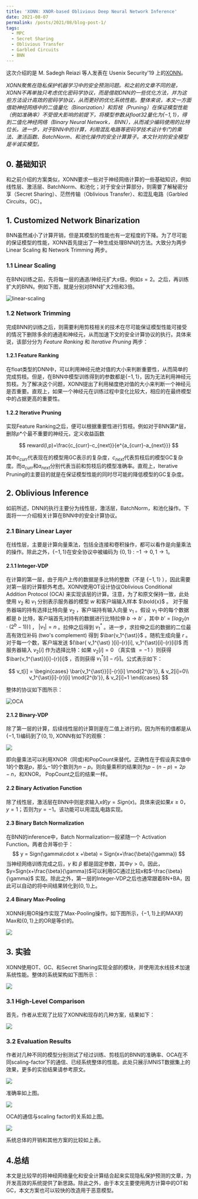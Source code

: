 ```yaml
---
title: 'XONN: XNOR-based Oblivious Deep Neural Network Inference'
date: 2021-08-07
permalink: /posts/2021/08/blog-post-1/
tags:
  - MPC
  - Secret Sharing
  - Oblivious Transfer
  - Garbled Circuits
  - BNN
---
```


这次介绍的是 M. Sadegh Reiazi 等人发表在 Usenix Security'19 上的[XONN](https://arxiv.org/abs/1902.07342)。

*XONN聚焦在隐私保护机器学习中的安全预测问题。和之前的文章不同的是，XONN不再单独只考虑优化密码学协议，而是借助DNN的一些优化方法，并为这些方法设计高效的密码学协议，从而更好的优化系统性能。整体来说，本文一方面借助神经网络中的二值量化（Binarization）和剪枝（Pruning）在保证模型性能（例如准确率）不受很大影响的前提下，将模型参数从float32量化为$\{-1,1\}$​​，得到二值化神经网络（Binary Neural Network， BNN），从而减少编码使用的比特位长。进一步，对于BNN中的计算，利用混乱电路等密码学技术设计专门的乘法、激活函数、BatchNorm、和池化操作的安全计算算子。本文针对的安全模型是半诚实模型。*

## 0. 基础知识

和之前介绍的方案类似，XONN要求一些对于神经网络计算的一些基础知识，例如线性层、激活层、BatchNorm、和池化；对于安全计算部分，则需要了解秘密分享（Secret Sharing）、茫然传输（Oblivious Transfer）、和混乱电路（Garbled Circuits，GC）。

## 1. Customized Network Binarization

BNN虽然减小了计算开销，但是其模型的性能也有一定程度的下降。为了尽可能的保证模型的性能，XONN首先提出了一种生成处理BNN的方法。大致分为两步Linear Scaling 和 Network Trimming 两步。

### 1.1 Linear Scaling

在BNN训练之前，先将每一层的通道/神经元扩大$s$​倍，例如$s=2$​​。之后，再训练扩大的BNN。例如下图，就是分别对BNN扩大2倍和3倍。

![linear-scaling](/images/XONNFig/linear-scaling.png)

### 1.2 Network Trimming

完成BNN的训练之后，则需要利用剪枝相关的技术在尽可能保证模型性能可接受的情况下删除多余的通道和神经元，从而加速下文的安全计算协议的执行。具体来说，该部分分为 *Feature Ranking* 和 *Iterative Pruning* 两步：

#### 1.2.1 Feature Ranking

在float类型的DNN中，可以利用神经元绝对值的大小来判断重要性，从而简单的完成剪枝。但是，在BNN中模型训练得到的参数都是$\{-1,1\}$，因为无法利用神经元剪枝。为了解决这个问题，XONN提出了利用梯度绝对值的大小来判断一个神经元是否重要。直观上，如果一个神经元在训练过程中变化比较大，相应的在最终模型中的占据更高的重要性。

#### 1.2.2 Iterative Pruning

实现Feature Ranking之后，便可以根据重要性进行剪枝。例如对于BNN第$l*$​​层，删除$p*$个最不重要的神经元，定义收益函数

$$
reward(l,p)=\frac{c_{curr}-c_{next}}{e^{a_{curr}-a_{next}}}
$$

其中$c_{curr}$​代表现在的模型用GC表示的复杂度，$c_{next}$​​代表剪枝后的模型GC复杂度。而$a_{curr}$和$a_{next}$​ 分别代表当前和剪枝后的模型准确率。直观上，Iterative Pruning的主要目的就是在保证模型性能的同时尽可能的降低模型的GC复杂度。

## 2. Oblivious Inference

如前所述，DNN的执行主要分为线性层，激活层，BatchNorm，和池化操作。下面将一一介绍相关计算在BNN中的安全计算协议。

### 2.1 Binary Linear  Layer

在线性层，主要是计算向量乘法，包括全连接和卷积操作，都可以看作是向量乘法的操作。除此之外，$\{-1,1\}$在安全协议中被编码为 $\{0,1\}$ : $-1 \rightarrow 0, 1 \rightarrow 1$。

#### 2.1.1 Integer-VDP

在计算的第一层，由于用户上传的数据是多比特的整数（不是 $\{-1,1\}$ ），因此需要对第一层的计算额外考虑。XONN使用OT设计协议Oblivious Conditional Addition Protocol (OCA) 来实现该层的计算。注意，为了和原文保持一致，此处使用 ${v}_2$ 和 ${v}_1$ 分别表示服务器的模型 ${w}$ 和客户端输入样本 $\bold{x}$ 。
对于服务器端的持有选择比特向量 ${v}_2$ ，客户端持有输入向量 $v_1$ 。假设 ${v}_1$ 中的每个数据都是 $b$ 比特，客户端首先对持有的数据进行比特拉伸 $b\rightarrow b'$ ，其中 $b'=\lceil log_2(n\cdot (2^b -1))\rceil$ ， $|v_1|=n$ 。拉伸之后得到 $v_1^{\ast}$ 。进一步，求拉伸之后的数据的二位最高有效位补码 (two's complement) 得到 $\bar{v_1^{\ast}}$ 。随机生成向量 ${r}$ 。对于每一个数，客户端发送 $(\bar{ v_1^{\ast} }[i]-{r}[i], v_1^{\ast}[i]-{r}[i])$ 而服务器输入 $v_2[i]$ 作为选择比特：如果 $v_2[i]=0$ （真实值 $=-1$ ）则获得 $\bar{v_1^{\ast}}[i]-{r}[i]$ ，否则获得 $v_1^{\ast}[i]-{r}[i]$ ​​。公式表示如下：

$$
v_t[i] = \begin{cases}
\bar{v_1^{\ast}}[i]-{r}[i] \mod{2^{b'}}, & v_2[i]=0\\
v_1^{\ast}[i]-{r}[i] \mod{2^{b'}}, & v_2[i]=1
\end{cases}
$$

整体的协议如下图所示：

![OCA](/images/XONNFig/OCA.jpg)

#### 2.1.2 Binary-VDP

除了第一层的计算，后续线性层的计算则是在二值上进行的。因为所有的值都是从$\{-1,1\}$​编码到了$\{0,1\}$​​​​, XONN有如下的观察：

![](/images/XONNFig/Binary-VDP.jpg)

即向量乘法可以利用XNOR（同或)和PopCount来替代。正确性在于假设真实值中$1$​的个数是$p$​，那么$-1$​的个数则为$n-p$​。则向量乘积的结果则为$p-(n-p)=2p-n$​，和XNOR， PopCount之后的结果一样。

#### 2.2 Binary Activation Function

除了线性层，激活层在BNN中则是求输入$x$的$y=Sign(x)$​。具体来说如果$x\ge0$，$y=1$；否则为$y=-1$。该功能可以用混乱电路实现。

#### 2.3 Binary Batch Normalization

在BNN的inference中，Batch Normalization一般紧随一个 Activation Function。两者合并等价于：
$$
y = Sign(\gamma\cdot x +\beta) = Sign(x+\frac{\beta}{\gamma})
$$
当神经网络训练完成之后，$\gamma$ 和 $\beta$ 都是固定参数，其中$\gamma>0$。因此，$y=Sign(x+\frac{\beta}{\gamma})$可以利用GC通过比较$x$和$-\frac{\beta}{\gamma}$ 实现。除此之外，第一层的Integer-VDP之后也通常跟着BN+BA，因此可以自动的将中间结果转化到$\{0,1\}$上。

#### 2.4 Binary Max-Pooling

XONN利用OR操作实现了Max-Pooling操作。如下图所示，$\{-1,1\}$​​上的MAX的Max和$\{0,1\}$​​​​​​上的OR是等价的。

![](/images/XONNFig/Binary-max.jpg)

## 3. 实验

XONN使用OT、GC、和Secret Sharing实现全部的模块，并使用流水线技术加速系统性能。整体的系统架构如下图所示：

![](/images/XONNFig/system.png)

### 3.1 High-Level  Comparison

首先，作者从宏观了比较了XONN和现存的几种方案，结果如下：

![](/images/XONNFig/comp.jpg)

### 3.2 Evaluation Results

作者对几种不同的模型分别测试了经过训练、剪枝后的BNN的准确率、OCA在不同scaling-factor下的通信、已经系统整体的性能。此处只展示MNIST数据集上的效果，更多的实验结果请参考原文。

![](/images/XONNFig/acc.jpg)

准确率如上图。

![](/images/XONNFig/OCACOMM.jpg)

OCA的通信与scaling factor的关系如上图。

![](/images/XONNFig/total_overhead.jpg)

系统总体的开销和其他方案的比较如上表。

## 4.总结

本文是比较早的将神经网络量化和安全计算结合起来实现隐私保护预测的文章，为开发高效的系统提供了新思路。除此之外，由于本文主要使用两方计算中的OT和GC，本文方案也可以较快的改造用于恶意模型。





